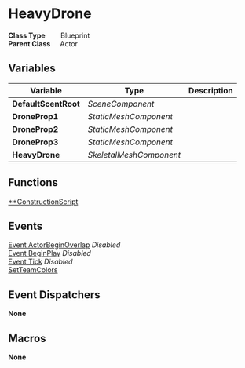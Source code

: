 # HeavyDrone


**Class Type**&nbsp; &nbsp; &nbsp; &nbsp; Blueprint  
**Parent Class** &nbsp; &nbsp; Actor  

## Variables
|Variable               |Type                   |Description    |
|-----------------------|-----------------------|---------------|
|**DefaultScentRoot**   |*SceneComponent*       ||
|**DroneProp1**         |*StaticMeshComponent*  ||
|**DroneProp2**         |*StaticMeshComponent*  ||
|**DroneProp3**         |*StaticMeshComponent*  ||
|**HeavyDrone**         |*SkeletalMeshComponent*||

## Functions
[**ConstructionScript](../../Methods/ClientMethods/ConstructionScript_HeavyDrone.md)  

## Events
[Event ActorBeginOverlap]() *Disabled*  
[Event BeginPlay]() *Disabled*  
[Event Tick]() *Disabled*  
[SetTeamColors](../../Events/SetTeamColors.md)  


## Event Dispatchers
**None**

## Macros
**None**